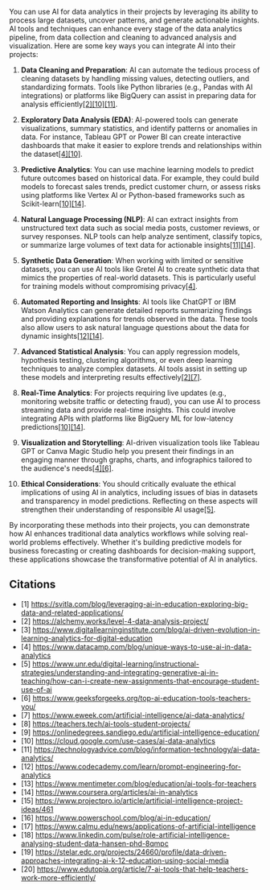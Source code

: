 You can use AI for data analytics in their projects by leveraging its ability to process large datasets, uncover patterns, and generate actionable insights. AI tools and techniques can enhance every stage of the data analytics pipeline, from data collection and cleaning to advanced analysis and visualization. Here are some key ways you can integrate AI into their projects:

1. **Data Cleaning and Preparation**: AI can automate the tedious process of cleaning datasets by handling missing values, detecting outliers, and standardizing formats. Tools like Python libraries (e.g., Pandas with AI integrations) or platforms like BigQuery can assist in preparing data for analysis efficiently<a href="https://alchemy.works/level-4-data-analysis-project/" target="_blank">[2]</a><a href="https://cloud.google.com/use-cases/ai-data-analytics" target="_blank">[10]</a><a href="https://technologyadvice.com/blog/information-technology/ai-data-analytics/" target="_blank">[11]</a>.

2. **Exploratory Data Analysis (EDA)**: AI-powered tools can generate visualizations, summary statistics, and identify patterns or anomalies in data. For instance, Tableau GPT or Power BI can create interactive dashboards that make it easier to explore trends and relationships within the dataset<a href="https://www.datacamp.com/blog/unique-ways-to-use-ai-in-data-analytics" target="_blank">[4]</a><a href="https://cloud.google.com/use-cases/ai-data-analytics" target="_blank">[10]</a>.

3. **Predictive Analytics**: You can use machine learning models to predict future outcomes based on historical data. For example, they could build models to forecast sales trends, predict customer churn, or assess risks using platforms like Vertex AI or Python-based frameworks such as Scikit-learn<a href="https://cloud.google.com/use-cases/ai-data-analytics" target="_blank">[10]</a><a href="https://www.coursera.org/articles/ai-in-analytics" target="_blank">[14]</a>.

4. **Natural Language Processing (NLP)**: AI can extract insights from unstructured text data such as social media posts, customer reviews, or survey responses. NLP tools can help analyze sentiment, classify topics, or summarize large volumes of text data for actionable insights<a href="https://technologyadvice.com/blog/information-technology/ai-data-analytics/" target="_blank">[11]</a><a href="https://www.coursera.org/articles/ai-in-analytics" target="_blank">[14]</a>.

5. **Synthetic Data Generation**: When working with limited or sensitive datasets, you can use AI tools like Gretel AI to create synthetic data that mimics the properties of real-world datasets. This is particularly useful for training models without compromising privacy<a href="https://www.datacamp.com/blog/unique-ways-to-use-ai-in-data-analytics" target="_blank">[4]</a>.

6. **Automated Reporting and Insights**: AI tools like ChatGPT or IBM Watson Analytics can generate detailed reports summarizing findings and providing explanations for trends observed in the data. These tools also allow users to ask natural language questions about the data for dynamic insights<a href="https://www.codecademy.com/learn/prompt-engineering-for-analytics" target="_blank">[12]</a><a href="https://www.coursera.org/articles/ai-in-analytics" target="_blank">[14]</a>.

7. **Advanced Statistical Analysis**: You can apply regression models, hypothesis testing, clustering algorithms, or even deep learning techniques to analyze complex datasets. AI tools assist in setting up these models and interpreting results effectively<a href="https://alchemy.works/level-4-data-analysis-project/" target="_blank">[2]</a><a href="https://www.eweek.com/artificial-intelligence/ai-data-analytics/" target="_blank">[7]</a>.

8. **Real-Time Analytics**: For projects requiring live updates (e.g., monitoring website traffic or detecting fraud), you can use AI to process streaming data and provide real-time insights. This could involve integrating APIs with platforms like BigQuery ML for low-latency predictions<a href="https://cloud.google.com/use-cases/ai-data-analytics" target="_blank">[10]</a><a href="https://www.coursera.org/articles/ai-in-analytics" target="_blank">[14]</a>.

9. **Visualization and Storytelling**: AI-driven visualization tools like Tableau GPT or Canva Magic Studio help you present their findings in an engaging manner through graphs, charts, and infographics tailored to the audience's needs<a href="https://www.datacamp.com/blog/unique-ways-to-use-ai-in-data-analytics" target="_blank">[4]</a><a href="https://www.geeksforgeeks.org/top-ai-education-tools-teachers-you/" target="_blank">[6]</a>.

10. **Ethical Considerations**: You should critically evaluate the ethical implications of using AI in analytics, including issues of bias in datasets and transparency in model predictions. Reflecting on these aspects will strengthen their understanding of responsible AI usage<a href="https://www.unr.edu/digital-learning/instructional-strategies/understanding-and-integrating-generative-ai-in-teaching/how-can-i-create-new-assignments-that-encourage-student-use-of-ai" target="_blank">[5]</a>.

By incorporating these methods into their projects, you can demonstrate how AI enhances traditional data analytics workflows while solving real-world problems effectively. Whether it's building predictive models for business forecasting or creating dashboards for decision-making support, these applications showcase the transformative potential of AI in analytics.

## Citations
- [1] https://svitla.com/blog/leveraging-ai-in-education-exploring-big-data-and-related-applications/
- [2] https://alchemy.works/level-4-data-analysis-project/
- [3] https://www.digitallearninginstitute.com/blog/ai-driven-evolution-in-learning-analytics-for-digital-education
- [4] https://www.datacamp.com/blog/unique-ways-to-use-ai-in-data-analytics
- [5] https://www.unr.edu/digital-learning/instructional-strategies/understanding-and-integrating-generative-ai-in-teaching/how-can-i-create-new-assignments-that-encourage-student-use-of-ai
- [6] https://www.geeksforgeeks.org/top-ai-education-tools-teachers-you/
- [7] https://www.eweek.com/artificial-intelligence/ai-data-analytics/
- [8] https://teachers.tech/ai-tools-student-projects/
- [9] https://onlinedegrees.sandiego.edu/artificial-intelligence-education/
- [10] https://cloud.google.com/use-cases/ai-data-analytics
- [11] https://technologyadvice.com/blog/information-technology/ai-data-analytics/
- [12] https://www.codecademy.com/learn/prompt-engineering-for-analytics
- [13] https://www.mentimeter.com/blog/education/ai-tools-for-teachers
- [14] https://www.coursera.org/articles/ai-in-analytics
- [15] https://www.projectpro.io/article/artificial-intelligence-project-ideas/461
- [16] https://www.powerschool.com/blog/ai-in-education/
- [17] https://www.calmu.edu/news/applications-of-artificial-intelligence
- [18] https://www.linkedin.com/pulse/role-artificial-intelligence-analysing-student-data-hansen-phd-8qmpc
- [19] https://stelar.edc.org/projects/24660/profile/data-driven-approaches-integrating-ai-k-12-education-using-social-media
- [20] https://www.edutopia.org/article/7-ai-tools-that-help-teachers-work-more-efficiently/